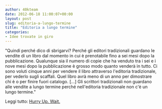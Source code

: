 ```yaml
---
author: 40kteam
date: 2012-06-18 11:00:07+00:00
layout: post
slug: editoria-a-lungo-termine
title: "Editoria a lungo termine"
categories:
- Idee trovate in giro
---
```


"Quindi perché dico di sbrigarvi?
Perché gli editori tradizionali guardano le vendite di un libro dal momento in cui è prenotabile fino a sei mesi dopo la pubblicazione. Qualunque sia il numero di copie che ha venduto tra i sei e i nove mesi dopo la pubblicazione è grosso modo quanto venderà in tutto.
Ci sono voluti cinque anni per vendere il libro attraverso l'editoria tradizionale, per vederlo sugli scaffali. Quel libro avrà meno di un anno per dimostrare chi è o per finire fuori catalogo.
[...]
Gli scrittori tradizionali non guardano alle vendite a lungo termine perché nell'editoria tradizionale non c'è un lungo termine."

Leggi tutto: [Hurry Up. Wait.](http://www.thepassivevoice.com/06/2012/hurry-up-wait/)

